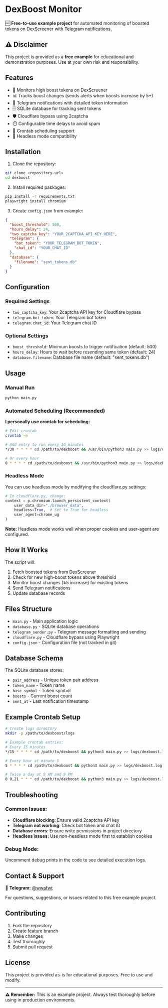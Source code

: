 # DexBoost Monitor

🆓 **Free-to-use example project** for automated monitoring of boosted tokens on DexScreener with Telegram notifications.

## ⚠️ Disclaimer

This project is provided as a **free example** for educational and demonstration purposes. Use at your own risk and responsibility.

## Features

- 🚀 Monitors high boost tokens on DexScreener
- 📊 Tracks boost changes (sends alerts when boosts increase by 5+)
- 💬 Telegram notifications with detailed token information
- 🗄️ SQLite database for tracking sent tokens
- 🛡️ Cloudflare bypass using 2captcha
- ⏱️ Configurable time delays to avoid spam
- 🤖 Crontab scheduling support
- 👻 Headless mode compatibility

## Installation

1. Clone the repository:
```bash
git clone <repository-url>
cd dexboost
```

2. Install required packages:
```bash
pip install -r requirements.txt 
playwright install chromium
```

3. Create `config.json` from example:
```json
{
  "boost_threshold": 500,
  "hours_delay": 24,
  "two_captcha_key": "YOUR_2CAPTCHA_API_KEY_HERE",
  "telegram": {
    "bot_token": "YOUR_TELEGRAM_BOT_TOKEN",
    "chat_id": "YOUR_CHAT_ID"
  },
  "database": {
    "filename": "sent_tokens.db"
  }
}
```

## Configuration

### Required Settings

- `two_captcha_key`: Your 2captcha API key for Cloudflare bypass
- `telegram.bot_token`: Your Telegram bot token
- `telegram.chat_id`: Your Telegram chat ID

### Optional Settings

- `boost_threshold`: Minimum boosts to trigger notification (default: 500)
- `hours_delay`: Hours to wait before resending same token (default: 24)
- `database.filename`: Database file name (default: "sent_tokens.db")

## Usage

### Manual Run
```bash
python main.py
```

### Automated Scheduling (Recommended)

**I personally use crontab for scheduling:**

```bash
# Edit crontab
crontab -e

# Add entry to run every 30 minutes
*/30 * * * * cd /path/to/dexboost && /usr/bin/python3 main.py >> logs/dexboost.log 2>&1

# Or every hour
0 * * * * cd /path/to/dexboost && /usr/bin/python3 main.py >> logs/dexboost.log 2>&1
```

### Headless Mode

You can use headless mode by modifying the cloudflare.py settings:

```python
# In cloudflare.py, change:
context = p.chromium.launch_persistent_context(
    user_data_dir="./browser_data",
    headless=True,  # Set to True for headless
    user_agent=chrome_ug
)
```

**Note:** Headless mode works well when proper cookies and user-agent are configured.

## How It Works

The script will:
1. Fetch boosted tokens from DexScreener
2. Check for new high-boost tokens above threshold
3. Monitor boost changes (≥5 increase) for existing tokens
4. Send Telegram notifications
5. Update database records

## Files Structure

- `main.py` - Main application logic
- `database.py` - SQLite database operations
- `telegram_sender.py` - Telegram message formatting and sending
- `cloudflare.py` - Cloudflare bypass using Playwright
- `config.json` - Configuration file (not tracked in git)

## Database Schema

The SQLite database stores:
- `pair_address` - Unique token pair address
- `token_name` - Token name
- `base_symbol` - Token symbol
- `boosts` - Current boost count
- `sent_at` - Last notification timestamp

## Example Crontab Setup

```bash
# Create logs directory
mkdir -p /path/to/dexboost/logs

# Example crontab entries:
# Every 15 minutes
*/15 * * * * cd /path/to/dexboost && python3 main.py >> logs/dexboost.log 2>&1

# Every hour at minute 5
5 * * * * cd /path/to/dexboost && python3 main.py >> logs/dexboost.log 2>&1

# Twice a day at 9 AM and 9 PM
0 9,21 * * * cd /path/to/dexboost && python3 main.py >> logs/dexboost.log 2>&1
```

## Troubleshooting

### Common Issues:
- **Cloudflare blocking**: Ensure valid 2captcha API key
- **Telegram not working**: Check bot token and chat ID
- **Database errors**: Ensure write permissions in project directory
- **Headless issues**: Use non-headless mode first to establish cookies

### Debug Mode:
Uncomment debug prints in the code to see detailed execution logs.

## Contact & Support

📱 **Telegram:** [@wwafwt](https://t.me/wwafwt)

For questions, suggestions, or issues related to this free example project.

## Contributing

1. Fork the repository
2. Create feature branch
3. Make changes
4. Test thoroughly
5. Submit pull request

## License

This project is provided as-is for educational purposes. Free to use and modify.

---

**⚠️ Remember:** This is an example project. Always test thoroughly before using in production environments.

